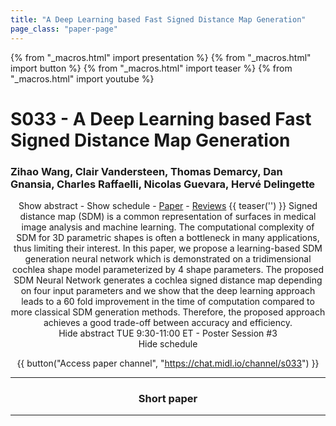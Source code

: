 ```yaml
---
title: "A Deep Learning based Fast Signed Distance Map Generation"
page_class: "paper-page"
---
```


{% from "_macros.html" import presentation %}
{% from "_macros.html" import button %}
{% from "_macros.html" import teaser %}
{% from "_macros.html" import youtube %}

# S033 - A Deep Learning based Fast Signed Distance Map Generation


### Zihao Wang, Clair Vandersteen, Thomas Demarcy, Dan Gnansia, Charles Raffaelli, Nicolas Guevara, Hervé Delingette

<center><a class="toggle_visibility" data-selector=".paper_abstract" data-level="3">Show abstract</a>
        - <a class="toggle_visibility" data-selector=".paper_qa" data-level="3">Show schedule</a>
        - <a href="https://openreview.net/pdf?id=b2N5ZuEouu">Paper</a>
        - <a href="https://openreview.net/forum?id=b2N5ZuEouu">Reviews</a>
        {{ teaser('') }}

<span class="paper_abstract">
        Signed distance map (SDM) is a common representation of surfaces in medical image analysis and machine learning. The computational complexity of SDM for 3D parametric shapes is often a bottleneck in many applications, thus limiting their interest. In this paper, we propose a learning-based SDM generation neural network which is demonstrated on a tridimensional cochlea shape model parameterized by 4 shape parameters.      The proposed SDM Neural Network generates a cochlea signed distance map depending on four input parameters and we show that the deep learning approach leads to a 60 fold improvement in the time of computation compared to more classical SDM generation methods. Therefore, the proposed approach achieves a good trade-off between accuracy and efficiency. 
        <span class="actions">
  <br/>
  <a class="toggle_visibility" data-level="2">Hide abstract</a></span>
</span>

<span class="paper_qa">
        TUE 9:30-11:00 ET - Poster Session #3
        <br/>
        <span class="actions"><a class="toggle_visibility" data-level="2">Hide schedule</a></span>
</span>

{{ button("Access paper channel", "https://chat.midl.io/channel/s033") }}

---

### Short paper

---


